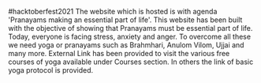 #hacktoberfest2021 The website which is hosted is with agenda 'Pranayams making an essential part of life'. This website has been built with the objective of showing that Pranayams must be essential part of life. Today, everyone is facing stress, anxiety and anger. To overcome all these we need yoga or pranayams such as Brahmhari, Anulom Vilom, Ujjai and many more. External Link has been provided to visit the various free courses of yoga available under Courses section. In others the link of basic yoga protocol is provided.
